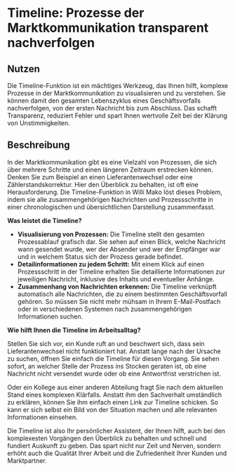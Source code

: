 
# Timeline: Prozesse der Marktkommunikation transparent nachverfolgen

## Nutzen

Die Timeline-Funktion ist ein mächtiges Werkzeug, das Ihnen hilft, komplexe Prozesse in der Marktkommunikation zu visualisieren und zu verstehen. Sie können damit den gesamten Lebenszyklus eines Geschäftsvorfalls nachverfolgen, von der ersten Nachricht bis zum Abschluss. Das schafft Transparenz, reduziert Fehler und spart Ihnen wertvolle Zeit bei der Klärung von Unstimmigkeiten.

## Beschreibung

In der Marktkommunikation gibt es eine Vielzahl von Prozessen, die sich über mehrere Schritte und einen längeren Zeitraum erstrecken können. Denken Sie zum Beispiel an einen Lieferantenwechsel oder eine Zählerstandskorrektur. Hier den Überblick zu behalten, ist oft eine Herausforderung. Die Timeline-Funktion in Willi Mako löst dieses Problem, indem sie alle zusammengehörigen Nachrichten und Prozessschritte in einer chronologischen und übersichtlichen Darstellung zusammenfasst.

**Was leistet die Timeline?**

*   **Visualisierung von Prozessen:** Die Timeline stellt den gesamten Prozessablauf grafisch dar. Sie sehen auf einen Blick, welche Nachricht wann gesendet wurde, wer der Absender und wer der Empfänger war und in welchem Status sich der Prozess gerade befindet.
*   **Detailinformationen zu jedem Schritt:** Mit einem Klick auf einen Prozessschritt in der Timeline erhalten Sie detaillierte Informationen zur jeweiligen Nachricht, inklusive des Inhalts und eventueller Anhänge.
*   **Zusammenhang von Nachrichten erkennen:** Die Timeline verknüpft automatisch alle Nachrichten, die zu einem bestimmten Geschäftsvorfall gehören. So müssen Sie nicht mehr mühsam in Ihrem E-Mail-Postfach oder in verschiedenen Systemen nach zusammengehörigen Informationen suchen.

**Wie hilft Ihnen die Timeline im Arbeitsalltag?**

Stellen Sie sich vor, ein Kunde ruft an und beschwert sich, dass sein Lieferantenwechsel nicht funktioniert hat. Anstatt lange nach der Ursache zu suchen, öffnen Sie einfach die Timeline für diesen Vorgang. Sie sehen sofort, an welcher Stelle der Prozess ins Stocken geraten ist, ob eine Nachricht nicht versendet wurde oder ob eine Antwortfrist verstrichen ist.

Oder ein Kollege aus einer anderen Abteilung fragt Sie nach dem aktuellen Stand eines komplexen Klärfalls. Anstatt ihm den Sachverhalt umständlich zu erklären, können Sie ihm einfach einen Link zur Timeline schicken. So kann er sich selbst ein Bild von der Situation machen und alle relevanten Informationen einsehen.

Die Timeline ist also Ihr persönlicher Assistent, der Ihnen hilft, auch bei den komplexesten Vorgängen den Überblick zu behalten und schnell und fundiert Auskunft zu geben. Das spart nicht nur Zeit und Nerven, sondern erhöht auch die Qualität Ihrer Arbeit und die Zufriedenheit Ihrer Kunden und Marktpartner.
